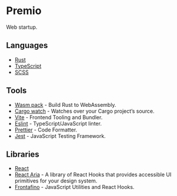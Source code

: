 # Premio

Web startup.

## Languages

-   [Rust](https://www.rust-lang.org)
-   [TypeScript](https://www.typescriptlang.org)
-   [SCSS](https://sass-lang.com)

## Tools

- [Wasm pack](https://rustwasm.github.io/wasm-pack/) - Build Rust to WebAssembly.
- [Cargo watch](https://crates.io/crates/cargo-watch) - Watches over your Cargo project’s source.
- [Vite](https://vitejs.dev) - Frontend Tooling and Bundler.
- [Eslint](https://eslint.org) - TypeScript/JavaScript linter.
- [Prettier](https://prettier.io) - Code Formatter.
- [Jest](https://jestjs.io) - JavaScript Testing Framework.

## Libraries

-   [React](https://reactjs.org)
-   [React Aria](https://react-spectrum.adobe.com/react-aria/index.html) - A library of React Hooks that provides accessible UI primitives for your design system.
-   [Frontafino](https://www.npmjs.com/package/@cedeber/frontafino) - JavaScript Utilities and React Hooks.
